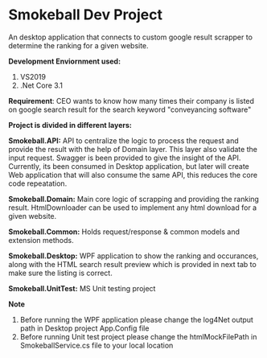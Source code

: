 # Smokeball Dev Project

An desktop application that connects to custom google result scrapper to determine the ranking for a given website.

**Development Enviornment used:**
1) VS2019
2) .Net Core 3.1

**Requirement**: 
CEO wants to know how many times their company is listed on google search result for the search keyword "conveyancing software"

**Project is divided in different layers:**

**Smokeball.API:** API to centralize the logic to process the request and provide the result with the help of Domain layer. This layer also validate the input request. Swagger is been provided to give the insight of the API. Currently, its been consumed in Desktop application, but later will create Web application that will also consume the same API, this reduces the core code repeatation. 

**Smokeball.Domain:** Main core logic of scrapping and providing the ranking result. HtmlDownloader can be used to implement any html download for a given website.

**Smokeball.Common:** Holds request/response & common models and extension methods.

**Smokeball.Desktop:** WPF application to show the ranking and occurances, along with the HTML search result preview which is provided in next tab to make sure the listing is correct.

**Smokeball.UnitTest:** MS Unit testing project

**Note** 
1) Before running the WPF application please change the log4Net output path in Desktop project App.Config file
2) Before running Unit test project please change the htmlMockFilePath in SmokeballService.cs file to your local location
